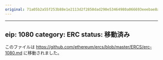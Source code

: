 ```yaml
---
original: 71a05b2a55f253b88e1e2113d2f2850dad290e53464980a066693eeebae8a120
---
```


---
eip: 1080
category: ERC
status: 移動済み
---

このファイルは https://github.com/ethereum/ercs/blob/master/ERCS/erc-1080.md に移動されました。